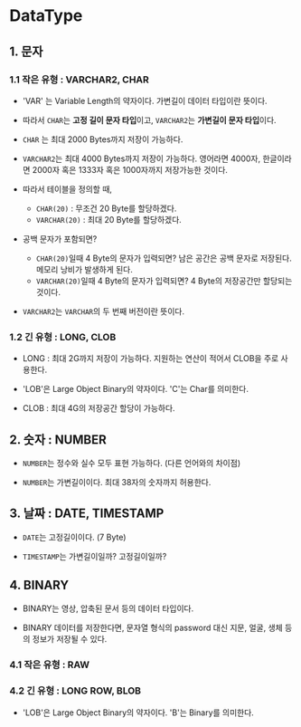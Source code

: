 # DataType

## 1. 문자

### 1.1 작은 유형 : VARCHAR2, CHAR

- 'VAR' 는 Variable Length의 약자이다. 가변길이 데이터 타입이란 뜻이다.

- 따라서 `CHAR`는 **고정 길이 문자 타입**이고, `VARCHAR2`는 **가변길이 문자 타입**이다.

- `CHAR` 는 최대 2000 Bytes까지 저장이 가능하다.

- `VARCHAR2`는 최대 4000 Bytes까지 저장이 가능하다. 영어라면 4000자, 한글이라면 2000자 혹은 1333자 혹은 1000자까지 저장가능한 것이다.

- 따라서 테이블을 정의할 때,
  - `CHAR(20)` : 무조건 20 Byte를 할당하겠다.
  - `VARCHAR(20)` : 최대 20 Byte를 할당하겠다. 

- 공백 문자가 포함되면? 
  - `CHAR(20)`일때 4 Byte의 문자가 입력되면? 남은 공간은 공백 문자로 저장된다. 메모리 낭비가 발생하게 된다.
  - `VARCHAR(20)`일때 4 Byte의 문자가 입력되면? 4 Byte의 저장공간만 할당되는 것이다.

- `VARCHAR2`는 `VARCHAR`의 두 번째 버전이란 뜻이다. 


### 1.2 긴 유형 : LONG, CLOB

- LONG : 최대 2G까지 저장이 가능하다. 지원하는 연산이 적어서 CLOB을 주로 사용한다.

- 'LOB'은 Large Object Binary의 약자이다. 'C'는 Char를 의미한다. 

- CLOB : 최대 4G의 저장공간 할당이 가능하다.


## 2. 숫자 : NUMBER

- `NUMBER`는 정수와 실수 모두 표현 가능하다. (다른 언어와의 차이점)

- `NUMBER`는 가변길이이다. 최대 38자의 숫자까지 허용한다.


## 3. 날짜 : DATE, TIMESTAMP

- `DATE`는 고정길이이다. (7 Byte)

- `TIMESTAMP`는 가변길이일까? 고정길이일까?


## 4. BINARY 

- BINARY는 영상, 압축된 문서 등의 데이터 타입이다. 

- BINARY 데이터를 저장한다면, 문자열 형식의 password 대신 지문, 얼굴, 생체 등의 정보가 저장될 수 있다. 


### 4.1 작은 유형 : RAW

### 4.2 긴 유형 : LONG ROW, BLOB

- 'LOB'은 Large Object Binary의 약자이다. 'B'는 Binary를 의미한다. 
